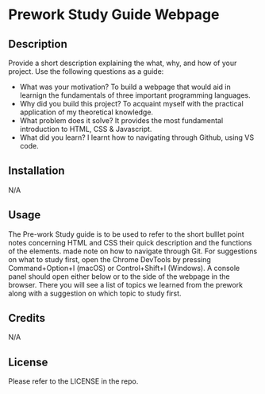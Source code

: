 # Prework Study Guide Webpage

## Description

Provide a short description explaining the what, why, and how of your project. Use the following questions as a guide:

- What was your motivation? To build a webpage that would aid in learnign the fundamentals of three important programming languages. 
- Why did you build this project? To acquaint myself with the practical application of my theoretical knowledge.
- What problem does it solve? It provides the most fundamental introduction to HTML, CSS & Javascript.  
- What did you learn? I learnt how to  navigating through Github, using VS code. 

## Installation
N/A

## Usage
 The Pre-work Study guide is to be used to refer to the short bulllet point notes concerning 
HTML and CSS their quick description and the functions of the elements.
made note on how to navigate through Git. 
For suggestions on what to study first, open the Chrome DevTools by pressing Command+Option+I (macOS) or Control+Shift+I (Windows). A console panel should open either below or to the side of the webpage in the browser. There you will see a list of topics we learned from the prework along with a suggestion on which topic to study first.


## Credits

N/A

## License
Please refer to the LICENSE in the repo.
